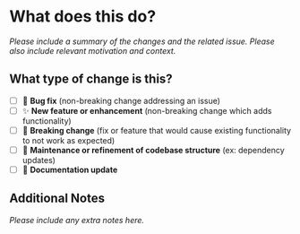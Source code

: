 # What does this do?

_Please include a summary of the changes and the related issue. Please also include relevant motivation and context._

## What type of change is this?

- [ ] 🐛 **Bug fix** (non-breaking change addressing an issue)
- [ ] ✨ **New feature or enhancement** (non-breaking change which adds functionality)
- [ ] 🧨 **Breaking change** (fix or feature that would cause existing functionality to not work as expected)
- [ ] 🚧 **Maintenance or refinement of codebase structure** (ex: dependency updates)
- [ ] 📘 **Documentation update**

## Additional Notes

_Please include any extra notes here._
